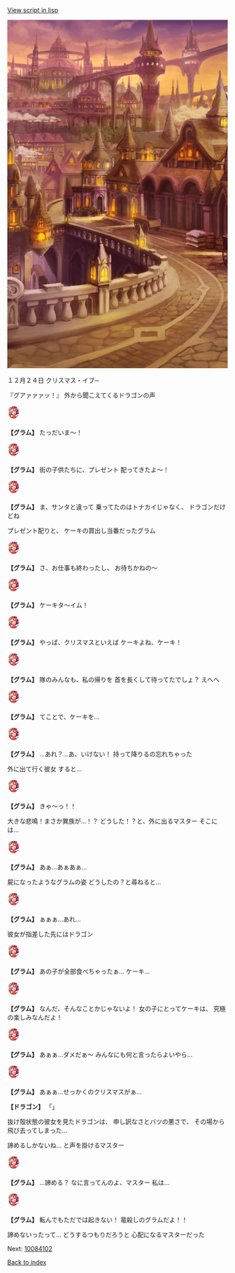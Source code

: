 [View script in lisp](../scripts/10084101.txt)

![town_evening.png](../images/backgrounds/town_evening.png)

１２月２４日
クリスマス・イブ─

『グアァァァッ！』
外から聞こえてくるドラゴンの声

<img src="../images/units/100841.png" alt="100841.png" height="34"/>

**【グラム】**
たっだいま〜！

<img src="../images/units/100841.png" alt="100841.png" height="34"/>

**【グラム】**
街の子供たちに、プレゼント
配ってきたよ〜！

<img src="../images/units/100841.png" alt="100841.png" height="34"/>

**【グラム】**
ま、サンタと違って
乗ってたのはトナカイじゃなく、
ドラゴンだけどね

プレゼント配りと、
ケーキの買出し当番だったグラム

<img src="../images/units/100841.png" alt="100841.png" height="34"/>

**【グラム】**
さ、お仕事も終わったし、
お待ちかねの〜

<img src="../images/units/100841.png" alt="100841.png" height="34"/>

**【グラム】**
ケーキタ〜イム！

<img src="../images/units/100841.png" alt="100841.png" height="34"/>

**【グラム】**
やっぱ、クリスマスといえば
ケーキよね、ケーキ！

<img src="../images/units/100841.png" alt="100841.png" height="34"/>

**【グラム】**
隊のみんなも、私の帰りを
首を長くして待ってたでしょ？
えへへ

<img src="../images/units/100841.png" alt="100841.png" height="34"/>

**【グラム】**
てことで、ケーキを…

<img src="../images/units/100841.png" alt="100841.png" height="34"/>

**【グラム】**
…あれ？…あ、いけない！
持って降りるの忘れちゃった

外に出て行く彼女
すると…

<img src="../images/units/100841.png" alt="100841.png" height="34"/>

**【グラム】**
きゃ〜っ！！

大きな悲鳴！まさか異族が…！？
どうした！？と、外に出るマスター
そこには…

<img src="../images/units/100841.png" alt="100841.png" height="34"/>

**【グラム】**
あぁ…あぁあぁ…

屍になったようなグラムの姿
どうしたの？と尋ねると…

<img src="../images/units/100841.png" alt="100841.png" height="34"/>

**【グラム】**
ぁぁぁ…あれ…

彼女が指差した先にはドラゴン

<img src="../images/units/100841.png" alt="100841.png" height="34"/>

**【グラム】**
あの子が全部食べちゃったぁ…
ケーキ…

<img src="../images/units/100841.png" alt="100841.png" height="34"/>

**【グラム】**
なんだ、そんなことかじゃないよ！
女の子にとってケーキは、
究極の楽しみなんだよ！

<img src="../images/units/100841.png" alt="100841.png" height="34"/>

**【グラム】**
あぁぁ…ダメだぁ〜
みんなにも何と言ったらよいやら…

<img src="../images/units/100841.png" alt="100841.png" height="34"/>

**【グラム】**
あぁぁ…せっかくのクリスマスがぁ…

**【ドラゴン】**
「」

抜け殻状態の彼女を見たドラゴンは、
申し訳なさとバツの悪さで、
その場から飛び去ってしまった…

諦めるしかないね…
と声を掛けるマスター

<img src="../images/units/100841.png" alt="100841.png" height="34"/>

**【グラム】**
…諦める？
なに言ってんのよ、マスター
私は…

<img src="../images/units/100841.png" alt="100841.png" height="34"/>

**【グラム】**
転んでもただでは起きない！
竜殺しのグラムだよ！！

諦めないったって…
どうするつもりだろうと
心配になるマスターだった

Next: [10084102](10084102.md)

[Back to index](index.md)
